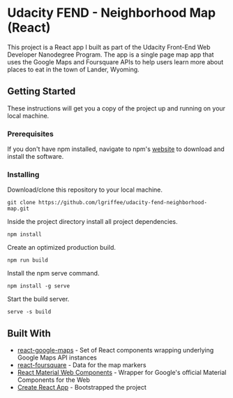# Udacity FEND - Neighborhood Map (React)

This project is a React app I built as part of the Udacity Front-End Web Developer Nanodegree Program. The app is a single page map app that uses the Google Maps and Foursquare APIs to help users learn more about places to eat in the town of Lander, Wyoming.

## Getting Started

These instructions will get you a copy of the project up and running on your local machine.

### Prerequisites

If you don't have npm installed, navigate to npm's [website](https://www.npmjs.com/get-npm) to download and install the software.

### Installing

Download/clone this repository to your local machine.

```
git clone https://github.com/lgriffee/udacity-fend-neighborhood-map.git
```

Inside the project directory install all project dependencies.

```
npm install
```

Create an optimized production build.

```
npm run build
```

Install the npm serve command.

```
npm install -g serve
```

Start the build server.

```
serve -s build
```

## Built With
  * [react-google-maps](https://github.com/tomchentw/react-google-maps) - Set of React components wrapping underlying Google Maps API instances
  * [react-foursquare](https://github.com/foursquare/react-foursquare) - Data for the map markers
  * [React Material Web Components](https://github.com/jamesmfriedman/rmwc) - Wrapper for Google's official Material Components for the Web
  * [Create React App](https://github.com/facebookincubator/create-react-app) - Bootstrapped the project
